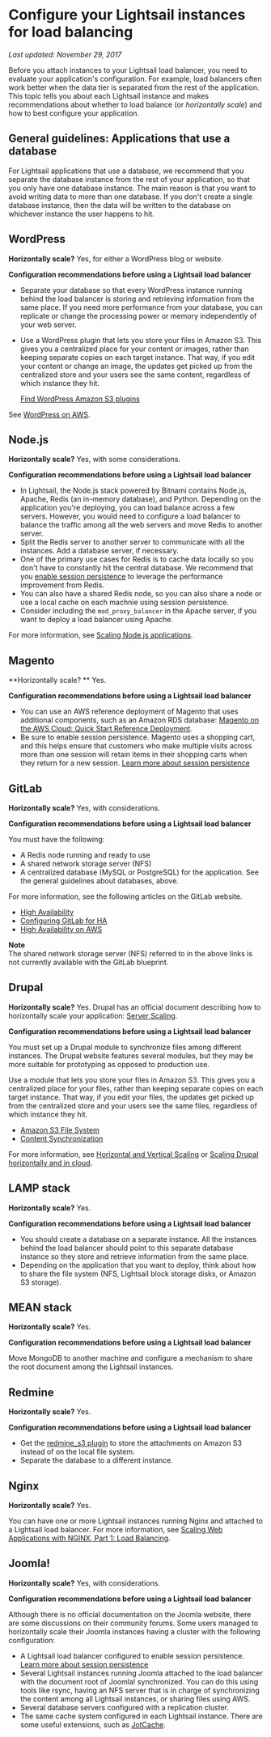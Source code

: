 # Configure your Lightsail instances for load balancing<a name="configure-lightsail-instances-for-load-balancing"></a>

 *Last updated: November 29, 2017* 

Before you attach instances to your Lightsail load balancer, you need to evaluate your application's configuration\. For example, load balancers often work better when the data tier is separated from the rest of the application\. This topic tells you about each Lightsail instance and makes recommendations about whether to load balance \(or *horizontally scale*\) and how to best configure your application\.

## General guidelines: Applications that use a database<a name="applications-that-use-a-database"></a>

For Lightsail applications that use a database, we recommend that you separate the database instance from the rest of your application, so that you only have one database instance\. The main reason is that you want to avoid writing data to more than one database\. If you don't create a single database instance, then the data will be written to the database on whichever instance the user happens to hit\.

## WordPress<a name="configure-wordpress-application-for-lightsail-load-balancer"></a>

**Horizontally scale?** Yes, for either a WordPress blog or website\. 

 **Configuration recommendations before using a Lightsail load balancer** 
+ Separate your database so that every WordPress instance running behind the load balancer is storing and retrieving information from the same place\. If you need more performance from your database, you can replicate or change the processing power or memory independently of your web server\.
+ Use a WordPress plugin that lets you store your files in Amazon S3\. This gives you a centralized place for your content or images, rather than keeping separate copies on each target instance\. That way, if you edit your content or change an image, the updates get picked up from the centralized store and your users see the same content, regardless of which instance they hit\.

   [Find WordPress Amazon S3 plugins](https://wordpress.org/plugins/tags/s3/) 

See [WordPress on AWS](https://cloudonaut.io/wordpress-on-aws-you-are-holding-it-wrong/)\.

## Node\.js<a name="configure-node-js-application-for-lightsail-load-balancer"></a>

**Horizontally scale?** Yes, with some considerations\.

 **Configuration recommendations before using a Lightsail load balancer** 
+ In Lightsail, the Node\.js stack powered by Bitnami contains Node\.js, Apache, Redis \(an in\-memory database\), and Python\. Depending on the application you're deploying, you can load balance across a few servers\. However, you would need to configure a load balancer to balance the traffic among all the web servers and move Redis to another server\.
+ Split the Redis server to another server to communicate with all the instances\. Add a database server, if necessary\.
+ One of the primary use cases for Redis is to cache data locally so you don't have to constantly hit the central database\. We recommend that you [enable session persistence](enable-session-stickiness-persistence-or-change-cookie-duration.md) to leverage the performance improvement from Redis\.
+ You can also have a shared Redis node, so you can also share a node or use a local cache on each machnie using session persistence\.
+ Consider including the `mod_proxy_balancer` in the Apache server, if you want to deploy a load balancer using Apache\.

For more information, see [Scaling Node\.js applications](https://medium.freecodecamp.org/scaling-node-js-applications-8492bd8afadc)\.

## Magento<a name="configure-magento-application-for-lightsail-load-balancer"></a>

**Horizontally scale? ** Yes\.

 **Configuration recommendations before using a Lightsail load balancer** 
+ You can use an AWS reference deployment of Magento that uses additional components, such as an Amazon RDS database: [Magento on the AWS Cloud: Quick Start Reference Deployment](http://docs.aws.amazon.com/quickstart/latest/magento/welcome.html)\.
+ Be sure to enable session persistence\. Magento uses a shopping cart, and this helps ensure that customers who make multiple visits across more than one session will retain items in their shopping carts when they return for a new session\. [Learn more about session persistence](enable-session-stickiness-persistence-or-change-cookie-duration.md)

## GitLab<a name="configure-gitlab-application-for-lightsail-load-balancer"></a>

**Horizontally scale?** Yes, with considerations\.

 **Configuration recommendations before using a Lightsail load balancer** 

You must have the following: 
+ A Redis node running and ready to use
+ A shared network storage server \(NFS\)
+ A centralized database \(MySQL or PostgreSQL\) for the application\. See the general guidelines about databases, above\.

For more information, see the following articles on the GitLab website\.
+  [High Availability](https://docs.gitlab.com/ee/administration/high_availability/) 
+  [Configuring GitLab for HA](https://docs.gitlab.com/ce/administration/high_availability/gitlab.html) 
+  [High Availability on AWS](https://docs.gitlab.com/ce/university/high-availability/aws/) 

**Note**  
The shared network storage server \(NFS\) referred to in the above links is not currently available with the GitLab blueprint\.

## Drupal<a name="configure-drupal-application-for-lightsail-load-balancer"></a>

**Horizontally scale?** Yes\. Drupal has an official document describing how to horizontally scale your application: [Server Scaling](https://www.drupal.org/docs/8/managing-site-performance-and-scalability/server-scaling)\.

 **Configuration recommendations before using a Lightsail load balancer** 

You must set up a Drupal module to synchronize files among different instances\. The Drupal website features several modules, but they may be more suitable for prototyping as opposed to production use\.

Use a module that lets you store your files in Amazon S3\. This gives you a centralized place for your files, rather than keeping separate copies on each target instance\. That way, if you edit your files, the updates get picked up from the centralized store and your users see the same files, regardless of which instance they hit\.
+  [Amazon S3 File System](https://www.drupal.org/project/s3fs) 
+  [Content Synchronization](https://www.drupal.org/project/content_sync) 

For more information, see [Horizontal and Vertical Scaling](http://chimera.labs.oreilly.com/books/1230000000845/ch07.html) or [Scaling Drupal horizontally and in cloud](https://www.slideshare.net/burgerboydaddy/scaling-drupal-horizontally-and-in-cloud)\.

## LAMP stack<a name="configure-lamp-application-for-lightsail-load-balancer"></a>

**Horizontally scale?** Yes\. 

 **Configuration recommendations before using a Lightsail load balancer** 
+ You should create a database on a separate instance\. All the instances behind the load balancer should point to this separate database instance so they store and retrieve information from the same place\.
+ Depending on the application that you want to deploy, think about how to share the file system \(NFS, Lightsail block storage disks, or Amazon S3 storage\)\.

## MEAN stack<a name="configure-mean-application-for-lightsail-load-balancer"></a>

**Horizontally scale?** Yes\. 

 **Configuration recommendations before using a Lightsail load balancer** 

Move MongoDB to another machine and configure a mechanism to share the root document among the Lightsail instances\.

## Redmine<a name="configure-redmine-application-for-lightsail-load-balancer"></a>

**Horizontally scale?** Yes\. 

 **Configuration recommendations before using a Lightsail load balancer** 
+ Get the [redmine\_s3 plugin](http://www.redmine.org/plugins/redmine_s3) to store the attachments on Amazon S3 instead of on the local file system\.
+ Separate the database to a different instance\.

## Nginx<a name="configure-nginx-application-for-lightsail-load-balancer"></a>

**Horizontally scale?** Yes\. 

You can have one or more Lightsail instances running Nginx and attached to a Lightsail load balancer\. For more information, see [Scaling Web Applications with NGINX, Part 1: Load Balancing](https://www.nginx.com/blog/scaling-web-applications-nginx-part-load-balancing/)\.

## Joomla\!<a name="configure-joomla-application-for-lightsail-load-balancer"></a>

**Horizontally scale?** Yes, with considerations\. 

 **Configuration recommendations before using a Lightsail load balancer** 

Although there is no official documentation on the Joomla website, there are some discussions on their community forums\. Some users managed to horizontally scale their Joomla instances having a cluster with the following configuration:
+ A Lightsail load balancer configured to enable session persistence\. [Learn more about session persistence](enable-session-stickiness-persistence-or-change-cookie-duration.md)
+ Several Lightsail instances running Joomla attached to the load balancer with the document root of Joomla\! synchronized\. You can do this using tools like rsync, having an NFS server that is in charge of synchronizing the content among all Lightsail instances, or sharing files using AWS\.
+ Several database servers configured with a replication cluster\.
+ The same cache system configured in each Lightsail instance\. There are some useful extensions, such as [JotCache](https://extensions.joomla.org/extension/jotcache/)\.